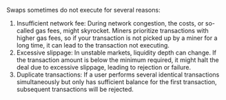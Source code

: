 Swaps sometimes do not execute for several reasons:
1. Insufficient network fee: During network congestion, the costs, or so-called gas fees, might skyrocket. Miners prioritize transactions with higher gas fees, so if your transaction is not picked up by a miner for a long time, it can lead to the transaction not executing.
2. Excessive slippage: In unstable markets, liquidity depth can change. If the transaction amount is below the minimum required, it might halt the deal due to excessive slippage, leading to rejection or failure.
3. Duplicate transactions: If a user performs several identical transactions simultaneously but only has sufficient balance for the first transaction, subsequent transactions will be rejected.
